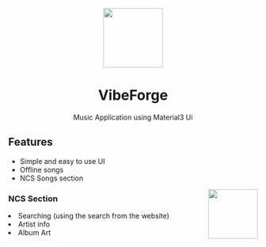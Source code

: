<div align="center">
<img src="https://github.com/Swagnik02/VibeForge/assets/91018814/7d3f99c0-02a1-4ff8-ae86-5f446b333fa9" width="120"/>
<br>

# VibeForge
Music Application using Material3 Ui
</div>

## Features

-   Simple and easy to use UI
-   Offline songs
-   NCS Songs section

<img src="https://github.com/Swagnik02/VibeForge/assets/91018814/609e0943-1d83-4bc5-9b5b-d6b8776adf4e" align="right" width="100px"/>
        <h3>NCS Section</h3>
            <li>Searching (using the search from the website)</li>
            <li>Artist info</li>
            <li>Album Art</li>
       
<br clear="left"/>
